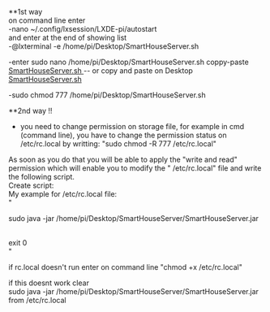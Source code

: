 **1st way </br>
on command line enter</br>
-nano ~/.config/lxsession/LXDE-pi/autostart</br>
and enter at the end of showing list</br>
-@lxterminal -e /home/pi/Desktop/SmartHouseServer.sh</br>



-enter sudo nano /home/pi/Desktop/SmartHouseServer.sh
     coppy-paste [SmartHouseServer.sh ](https://github.com/tsoglani/SpeechRaspberrySmartHouse/blob/master/Raspberry_2B-3/SmartHouseServer.sh)
-- or copy and paste on Desktop   [SmartHouseServer.sh ](https://github.com/tsoglani/SpeechRaspberrySmartHouse/blob/master/Raspberry_2B-3/SmartHouseServer.sh)  

-sudo chmod 777 /home/pi/Desktop/SmartHouseServer.sh



**2nd way !!
- you  need to change permission on storage file, for example in cmd (command line), you have to change the permission status on /etc/rc.local by writting: 
 "sudo chmod -R 777 /etc/rc.local" </br>

As soon as you do that you will be able to apply the "write and read" permission which will enable you to modify the " /etc/rc.local" file and write the following script.
</br>
Create script:</br>
My example for /etc/rc.local file:  </br>
" 

sudo java -jar /home/pi/Desktop/SmartHouseServer/SmartHouseServer.jar</br>

</br>
exit 0</br>
"


if rc.local doesn't run enter on command line "chmod +x /etc/rc.local"

if this doesnt work clear </br>
sudo java -jar /home/pi/Desktop/SmartHouseServer/SmartHouseServer.jar</br>
from /etc/rc.local</br>



